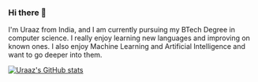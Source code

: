 ### Hi there 👋

<!--
**urochurro/urochurro** is a ✨ _special_ ✨ repository because its `README.md` (this file) appears on your GitHub profile.

Here are some ideas to get you started:

- 🔭 I’m currently working on ...
- 🌱 I’m currently learning ...
- 👯 I’m looking to collaborate on ...
- 🤔 I’m looking for help with ...
- 💬 Ask me about ...
- 📫 How to reach me: ...
- 😄 Pronouns: ...
- ⚡ Fun fact: ...
-->

I'm Uraaz from India, and I am currently pursuing my BTech Degree in computer science. I really enjoy learning new languages and improving on known ones. I also enjoy Machine Learning and Artificial Intelligence and want to go deeper into them.

[![Uraaz's GitHub stats](https://github-readme-stats.vercel.app/api?username=urochurro)](https://github.com/anuraghazra/github-readme-stats)
 
